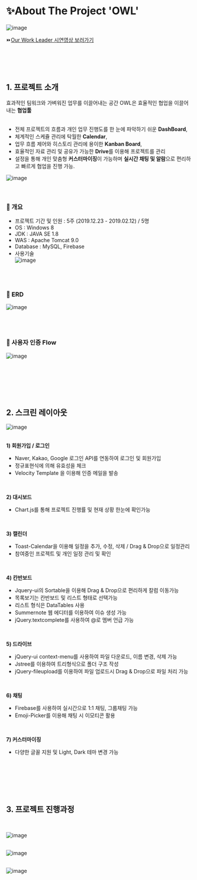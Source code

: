 <br><br>
# ✨About The Project 'OWL'


![image](https://user-images.githubusercontent.com/54265610/128624327-e68f4b39-7af6-4f3d-8656-f2574eeb1e04.png)
<br>

⏩[Our Work Leader 시연영상 보러가기](https://www.youtube.com/watch?v=qLLegGbU01A&t=12s) 
<br><br><br><br><br>

## 1. 프로젝트 소개

   효과적인 팀워크와 가벼워진 업무를 이끌어내는 공간 OWL은 효율적인 협업을 이끌어내는 **협업툴** <br><br>
   
  - 전체 프로젝트의 흐름과 개인 업무 진행도를 한 눈에 파악하기 쉬운 **DashBoard**, <br>
  - 체계적인 스케쥴 관리에 탁월한 **Calendar**, <br>
  - 업무 흐름 제어와 히스토리 관리에 용이한 **Kanban Board**, <br>
  - 효율적인 자료 관리 및 공유가 가능한 **Drive**를 이용해 프로젝트를 관리 <br>
  - 설정을 통해 개인 맞춤형 **커스터마이징**이 가능하며 **실시간 채팅 및 알람**으로 편리하고 빠르게 협업을 진행 가능. <br>


![image](https://user-images.githubusercontent.com/54265610/128623646-efb3840c-832c-47eb-b2ed-76b897670727.png)
<br><br><br>

### 🔸 개요

- 프로젝트 기간 및 인원 : 5주 (2019.12.23 - 2019.02.12) / 5명<br>
- OS			: 	Windows 8<br>
- JDK : JAVA SE 1.8<br>
- WAS : Apache Tomcat 9.0<br>
- Database : MySQL, Firebase<br>
- 사용기술 <br>
![image](https://user-images.githubusercontent.com/54265610/128623849-9ed82d7f-7d2b-4848-85fe-37d1c0bcfb9a.png)
<br><br><br><br>


### 🔸 ERD
![image](https://user-images.githubusercontent.com/54265610/128623893-48306166-0fe0-4235-aa2b-8442e49d59ab.png)
<br><br><br><br>

### 🔸 사용자 인증 Flow
![image](https://user-images.githubusercontent.com/54265610/128625066-e656d1f5-7509-4cfc-aebd-28ae8aba4f07.png)

<br><br><br><br><br>

## 2. 스크린 레이아웃
![image](https://user-images.githubusercontent.com/54265610/128625483-f69e0dd7-ebe1-4661-ba91-15e2d31aa084.png)
<br><br>

**1) 회원가입 / 로그인**
- Naver, Kakao, Google 로그인 API를 연동하여 로그인 및 회원가입
- 정규표현식에 의해 유효성을 체크
- Velocity Template  을 이용해 인증 메일을 발송
<br>

**2) 대시보드**
- Chart.js를 통해 프로젝트 진행률 및 현재 상황 한눈에 확인가능
<br>

**3) 캘린더**
- Toast-Calendar을 이용해 일정을 추가, 수정, 삭제 / Drag & Drop으로 일정관리
- 참여중인 프로젝트 및 개인 일정 관리 및 확인 
<br>

**4) 칸반보드**
- Jquery-ui의 Sortable을 이용해 Drag & Drop으로 편리하게 칼럼 이동가능
- 목록보기는 칸반보드 및 리스트 형태로 선택가능 
- 리스트 형식은 DataTables 사용 
- Summernote 웹 에디터를 이용하여 이슈 생성 가능
- jQuery.textcomplete를 사용하여 @로 멤버 언급 가능
<br>

**5) 드라이브**
- jQuery-ui context-menu를 사용하여 파일 다운로드, 이름 변경, 삭제 가능
- Jstree를 이용하여 트리형식으로 폴더 구조 작성
- jQuery-fileupload를 이용하여 파일 업로드시 Drag & Drop으로 파일 처리 가능
<br>

**6) 채팅**
- Firebase를 사용하여 실시간으로 1:1 채팅, 그룹채팅 가능
- Emoji-Picker를 이용해 채팅 시 이모티콘 활용
<br>

**7) 커스터마이징**
- 다양한 글꼴 지원 및 Light, Dark 테마 변경 가능



<br><br><br><br><br>

## 3. 프로젝트 진행과정
<br>

![image](https://user-images.githubusercontent.com/54265610/128626091-f1058c4d-d0d1-4958-81c1-8cc03cc70d20.png)
<br><br>

![image](https://user-images.githubusercontent.com/54265610/128626105-1316a9b7-78bb-4789-ad95-d6129c0e8551.png)
<br><br>

![image](https://user-images.githubusercontent.com/54265610/128626191-99ea6cd0-2c12-4e78-864e-721c2b1e4d40.png)


